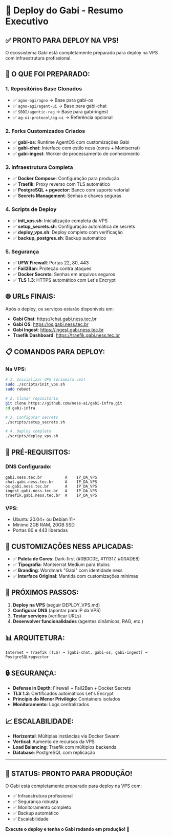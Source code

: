 # 🚀 Deploy do Gabi - Resumo Executivo

## ✅ **PRONTO PARA DEPLOY NA VPS!**

O ecossistema Gabi está completamente preparado para deploy na VPS com infraestrutura profissional.

## 🎯 **O QUE FOI PREPARADO:**

### 1. **Repositórios Base Clonados**
- ✅ `agno-agi/agno` → Base para gabi-os
- ✅ `agno-agi/agent-ui` → Base para gabi-chat  
- ✅ `SBDI/agentic-rag` → Base para gabi-ingest
- ✅ `ag-ui-protocol/ag-ui` → Referência opcional

### 2. **Forks Customizados Criados**
- ✅ **gabi-os**: Runtime AgentOS com customizações Gabi
- ✅ **gabi-chat**: Interface com estilo ness (cores + Montserrat)
- ✅ **gabi-ingest**: Worker de processamento de conhecimento

### 3. **Infraestrutura Completa**
- ✅ **Docker Compose**: Configuração para produção
- ✅ **Traefik**: Proxy reverso com TLS automático
- ✅ **PostgreSQL + pgvector**: Banco com suporte vetorial
- ✅ **Secrets Management**: Senhas e chaves seguras

### 4. **Scripts de Deploy**
- ✅ **init_vps.sh**: Inicialização completa da VPS
- ✅ **setup_secrets.sh**: Configuração automática de secrets
- ✅ **deploy_vps.sh**: Deploy completo com verificação
- ✅ **backup_postgres.sh**: Backup automático

### 5. **Segurança**
- ✅ **UFW Firewall**: Portas 22, 80, 443
- ✅ **Fail2Ban**: Proteção contra ataques
- ✅ **Docker Secrets**: Senhas em arquivos seguros
- ✅ **TLS 1.3**: HTTPS automático com Let's Encrypt

## 🌐 **URLs FINAIS:**

Após o deploy, os serviços estarão disponíveis em:

- **Gabi Chat**: https://chat.gabi.ness.tec.br
- **Gabi OS**: https://os.gabi.ness.tec.br
- **Gabi Ingest**: https://ingest.gabi.ness.tec.br
- **Traefik Dashboard**: https://traefik.gabi.ness.tec.br

## 📋 **COMANDOS PARA DEPLOY:**

### Na VPS:
```bash
# 1. Inicializar VPS (primeira vez)
sudo ./scripts/init_vps.sh
sudo reboot

# 2. Clonar repositório
git clone https://github.com/ness-ai/gabi-infra.git
cd gabi-infra

# 3. Configurar secrets
./scripts/setup_secrets.sh

# 4. Deploy completo
./scripts/deploy_vps.sh
```

## 🔧 **PRÉ-REQUISITOS:**

### DNS Configurado:
```
gabi.ness.tec.br          A    IP_DA_VPS
chat.gabi.ness.tec.br     A    IP_DA_VPS
os.gabi.ness.tec.br       A    IP_DA_VPS
ingest.gabi.ness.tec.br   A    IP_DA_VPS
traefik.gabi.ness.tec.br  A    IP_DA_VPS
```

### VPS:
- Ubuntu 20.04+ ou Debian 11+
- Mínimo 2GB RAM, 20GB SSD
- Portas 80 e 443 liberadas

## 🎨 **CUSTOMIZAÇÕES NESS APLICADAS:**

- ✅ **Paleta de Cores**: Dark-first (#0B0C0E, #111317, #00ADE8)
- ✅ **Tipografia**: Montserrat Medium para títulos
- ✅ **Branding**: Wordmark "Gabi" com identidade ness
- ✅ **Interface Original**: Mantida com customizações mínimas

## 🚀 **PRÓXIMOS PASSOS:**

1. **Deploy na VPS** (seguir DEPLOY_VPS.md)
2. **Configurar DNS** (apontar para IP da VPS)
3. **Testar serviços** (verificar URLs)
4. **Desenvolver funcionalidades** (agentes dinâmicos, RAG, etc.)

## 📊 **ARQUITETURA:**

```
Internet → Traefik (TLS) → [gabi-chat, gabi-os, gabi-ingest] → PostgreSQL+pgvector
```

## 🔒 **SEGURANÇA:**

- **Defense in Depth**: Firewall + Fail2Ban + Docker Secrets
- **TLS 1.3**: Certificados automáticos Let's Encrypt
- **Princípio do Menor Privilégio**: Containers isolados
- **Monitoramento**: Logs centralizados

## 📈 **ESCALABILIDADE:**

- **Horizontal**: Múltiplas instâncias via Docker Swarm
- **Vertical**: Aumento de recursos da VPS
- **Load Balancing**: Traefik com múltiplos backends
- **Database**: PostgreSQL com replicação

---

## 🎉 **STATUS: PRONTO PARA PRODUÇÃO!**

O Gabi está completamente preparado para deploy na VPS com:
- ✅ Infraestrutura profissional
- ✅ Segurança robusta  
- ✅ Monitoramento completo
- ✅ Backup automático
- ✅ Escalabilidade

**Execute o deploy e tenha o Gabi rodando em produção! 🚀**
